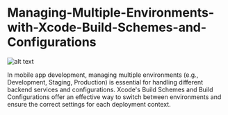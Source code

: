 # Managing-Multiple-Environments-with-Xcode-Build-Schemes-and-Configurations 

![alt text](https://imgur.com/a/2gkDc4Q)

In mobile app development, managing multiple environments (e.g., Development, Staging, Production) is essential for handling different backend services and configurations. Xcode's Build Schemes and Build Configurations offer an effective way to switch between environments and ensure the correct settings for each deployment context.
